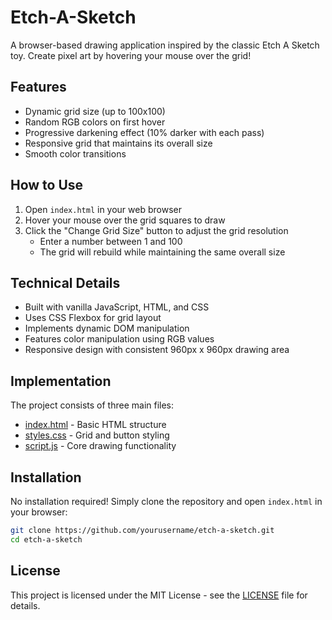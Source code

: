 # Etch-A-Sketch

A browser-based drawing application inspired by the classic Etch A Sketch toy. Create pixel art by hovering your mouse over the grid!

## Features

- Dynamic grid size (up to 100x100)
- Random RGB colors on first hover
- Progressive darkening effect (10% darker with each pass)
- Responsive grid that maintains its overall size
- Smooth color transitions

## How to Use

1. Open `index.html` in your web browser
2. Hover your mouse over the grid squares to draw
3. Click the "Change Grid Size" button to adjust the grid resolution
   - Enter a number between 1 and 100
   - The grid will rebuild while maintaining the same overall size

## Technical Details

- Built with vanilla JavaScript, HTML, and CSS
- Uses CSS Flexbox for grid layout
- Implements dynamic DOM manipulation
- Features color manipulation using RGB values
- Responsive design with consistent 960px x 960px drawing area

## Implementation

The project consists of three main files:
- [index.html](index.html) - Basic HTML structure
- [styles.css](styles.css) - Grid and button styling
- [script.js](script.js) - Core drawing functionality

## Installation

No installation required! Simply clone the repository and open `index.html` in your browser:

```bash
git clone https://github.com/yourusername/etch-a-sketch.git
cd etch-a-sketch
```
## License
This project is licensed under the MIT License - see the [LICENSE](LICENSE) file for details.

